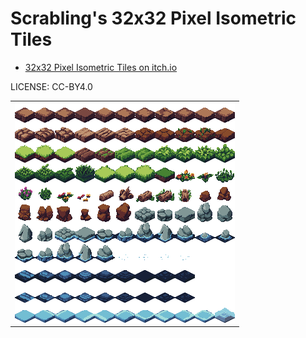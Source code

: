 Scrabling's 32x32 Pixel Isometric Tiles
===

* [32x32 Pixel Isometric Tiles on itch.io](https://scrabling.itch.io/pixel-isometric-tiles)

LICENSE: CC-BY4.0

| |
|---|
| ![spritesheet](isometric_tileset/spritesheet.png) |
